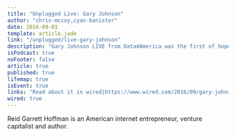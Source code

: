 ```yaml
---
title: "Unplugged Live: Gary Johnson"
author: "chris-mccoy,cyan-banister"
date: 2016-09-01
template: article.jade
link: "/unplugged/live-gary-johnson"
description: "Gary Johnson LIVE from Data4America was the first of hopefully many raw deep dives into the life history of America's political, business, and civic leaders."
isPodcast: true
noFooter: false
article: true
published: true
lifemap: true
isEvent: true
links: "Read about it in wired|https://www.wired.com/2016/09/gary-johnson-looks-perfectly-ease-vr-headset-face/"
wired: true
---
```


<p>
  Reid Garrett Hoffman is an American internet entrepreneur, venture capitalist and author.
</p>
